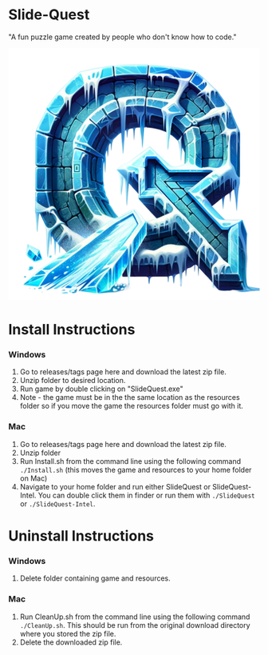 # Slide-Quest
"A fun puzzle game created by people who don't know how to code."

![alt text](resources\images\Icy-Q-nobackground.png)


# Install Instructions

### Windows
1. Go to releases/tags page here and download the latest zip file.
2. Unzip folder to desired location.
3. Run game by double clicking on "SlideQuest.exe"
4. Note - the game must be in the the same location as the resources folder so if you move the game the resources folder must go with it. 

### Mac
1. Go to releases/tags page here and download the latest zip file.
2. Unzip folder
3. Run Install.sh from the command line using the following command `./Install.sh` (this moves the game and resources to your home folder on Mac)
4. Navigate to your home folder and run either SlideQuest or SlideQuest-Intel. You can double click them in finder or run them with `./SlideQuest` or `./SlideQuest-Intel`.



# Uninstall Instructions

### Windows
1. Delete folder containing game and resources.

### Mac
1. Run CleanUp.sh from the command line using the following command `./CleanUp.sh`. This should be run from the original download directory where you stored the zip file.
2. Delete the downloaded zip file.
